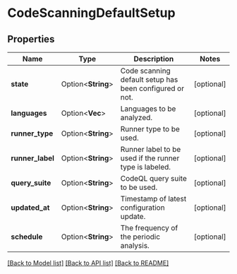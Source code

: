 # CodeScanningDefaultSetup

## Properties

Name | Type | Description | Notes
------------ | ------------- | ------------- | -------------
**state** | Option<**String**> | Code scanning default setup has been configured or not. | [optional]
**languages** | Option<**Vec<String>**> | Languages to be analyzed. | [optional]
**runner_type** | Option<**String**> | Runner type to be used. | [optional]
**runner_label** | Option<**String**> | Runner label to be used if the runner type is labeled. | [optional]
**query_suite** | Option<**String**> | CodeQL query suite to be used. | [optional]
**updated_at** | Option<**String**> | Timestamp of latest configuration update. | [optional]
**schedule** | Option<**String**> | The frequency of the periodic analysis. | [optional]

[[Back to Model list]](../README.md#documentation-for-models) [[Back to API list]](../README.md#documentation-for-api-endpoints) [[Back to README]](../README.md)


